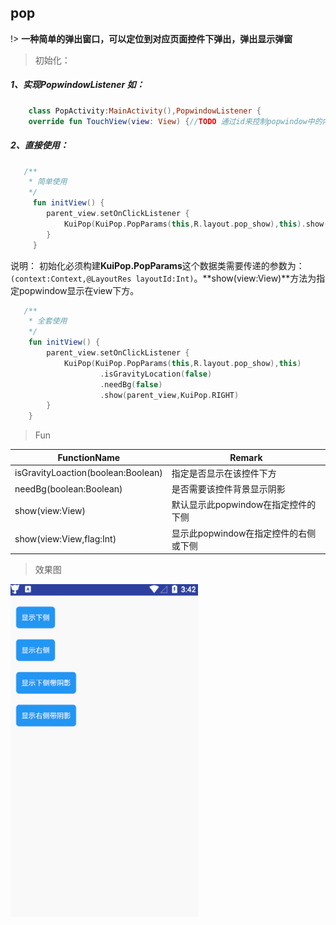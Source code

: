 ## pop

!> **一种简单的弹出窗口，可以定位到对应页面控件下弹出，弹出显示弹窗**

>初始化：

##### 1、实现PopwindowListener 如：

```kotlin
    class PopActivity:MainActivity(),PopwindowListener {
    override fun TouchView(view: View) {//TODO 通过id来控制popwindow中的内容 }
```

##### 2、直接使用：

```kotlin
   /**
    * 简单使用 
    */
     fun initView() {
        parent_view.setOnClickListener {
            KuiPop(KuiPop.PopParams(this,R.layout.pop_show),this).show(parent_view)
        }
     }
```
说明： 初始化必须构建**KuiPop.PopParams**这个数据类需要传递的参数为：```(context:Context,@LayoutRes layoutId:Int)```。**show(view:View)**方法为指定popwindow显示在view下方。

```kotlin
   /**
    * 全套使用    
    */
    fun initView() {
        parent_view.setOnClickListener {
            KuiPop(KuiPop.PopParams(this,R.layout.pop_show),this)
                    .isGravityLocation(false)
                    .needBg(false)
                    .show(parent_view,KuiPop.RIGHT)
        }
    }
``` 
> Fun

| FunctionName                       | Remark                                |
| ---------------------------------- | ------------------------------------- |
| isGravityLoaction(boolean:Boolean) | 指定是否显示在该控件下方              |
| needBg(boolean:Boolean)            | 是否需要该控件背景显示阴影            |
| show(view:View)           | 默认显示此popwindow在指定控件的下侧 |
| show(view:View,flag:Int)           | 显示此popwindow在指定控件的右侧或下侧 |

>效果图

 ![toolbar效果图](../editImg/pop.gif ":size=300x")